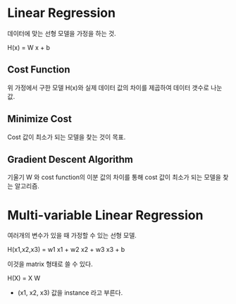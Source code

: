 # Linear Regression

데이터에 맞는 선형 모델을 가정을 하는 것.

H(x) = W x + b


## Cost Function

위 가정에서 구한 모델 H(x)와 실제 데이터 값의 차이를 제곱하여 데이터 갯수로 나눈 값.


## Minimize Cost

Cost 값이 최소가 되는 모델을 찾는 것이 목표.


## Gradient Descent Algorithm

기울기 W 와 cost function의 이분 값의 차이를 통해 cost 값이 최소가 되는 모델을 찾는 알고리즘.

# Multi-variable Linear Regression

여러개의 변수가 있을 때 가정할 수 있는 선형 모델.

H(x1,x2,x3) = w1 x1 + w2 x2 + w3 x3 + b

이것을 matrix 형태로 쓸 수 있다.

H(X) = X W

- (x1, x2, x3) 값을 instance 라고 부른다.
